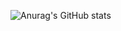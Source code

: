 ![Anurag's GitHub stats](https://github-readme-stats.vercel.app/api?username=XuFangGG&show_icons=true&theme=shadow_red)
